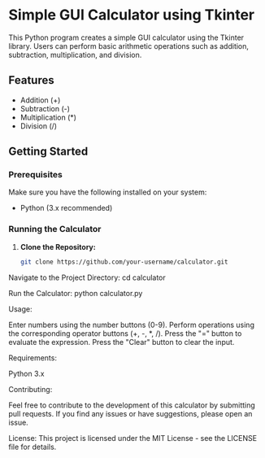 # Simple GUI Calculator using Tkinter

This Python program creates a simple GUI calculator using the Tkinter library. Users can perform basic arithmetic operations such as addition, subtraction, multiplication, and division.

## Features

- Addition (+)
- Subtraction (-)
- Multiplication (*)
- Division (/)

## Getting Started

### Prerequisites

Make sure you have the following installed on your system:

- Python (3.x recommended)

### Running the Calculator

1. **Clone the Repository:**

   ```bash
   git clone https://github.com/your-username/calculator.git
Navigate to the Project Directory:
cd calculator

Run the Calculator:
python calculator.py

Usage:

Enter numbers using the number buttons (0-9).
Perform operations using the corresponding operator buttons (+, -, *, /).
Press the "=" button to evaluate the expression.
Press the "Clear" button to clear the input.

Requirements:

Python 3.x

Contributing:

Feel free to contribute to the development of this calculator by submitting pull requests. If you find any issues or have suggestions, please open an issue.

License:
This project is licensed under the MIT License - see the LICENSE file for details.
